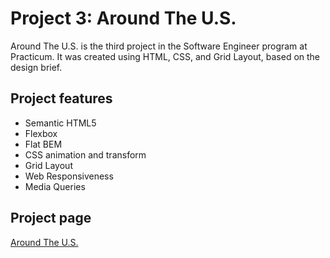 # Project 3: Around The U.S.

Around The U.S. is the third project in the Software Engineer program at Practicum. It was created using HTML, CSS, and Grid Layout, based on the design brief.

## Project features

- Semantic HTML5
- Flexbox
- Flat BEM
- CSS animation and transform
- Grid Layout
- Web Responsiveness
- Media Queries

## Project page

[Around The U.S.](https://nsithlopez.github.io/se_project_aroundtheus/)
